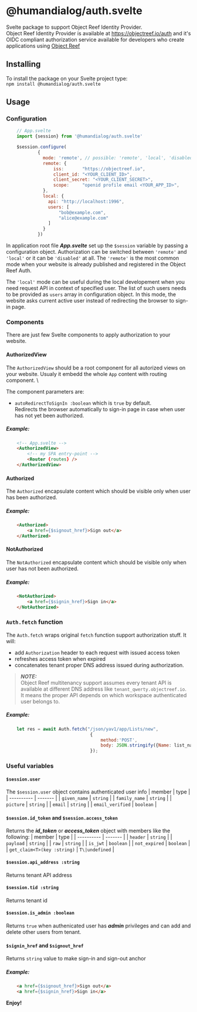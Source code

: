 # @humandialog/auth.svelte

Svelte package to support Object Reef Identity Provider.\
Object Reef Identity Provider is available at https://objectreef.io/auth and it's OIDC compliant 
authorization service available for developers who create applications using [Object Reef](https://objectreef.dev)

## Installing
To install the package on your Svelte project type:\
`npm install @humandialog/auth.svelte`

## Usage

### Configuration
```js
    // App.svelte
    import {session} from '@humandialog/auth.svelte'

    $session.configure( 
            {
              mode: 'remote', // possible: 'remote', 'local', 'disabled'
              remote: {
                  iss:       "https://objectreef.io",
                  client_id: "<YOUR_CLIENT_ID>",
                  client_secret: "<YOUR_CLIENT_SECRET>",
                  scope:     "openid profile email <YOUR_APP_ID>",
              },
              local: {
                api: "http://localhost:1996",
                users: [
                    "bob@example.com",
                    "alice@example.com"
                ]
              }
            })
```
In application root file ***App.svelte*** set up the `$session` variable by passing
a configuration object. Authorization can be switched between `'remote'` and `'local'` or it can be `'disabled'` at all. The `'remote'` is the most common mode when your website is already published and registered in the Object Reef Auth.

The `'local'` mode can be useful during the local developement when you need request API in context of specified user. The list of such users needs to be provided as `users` array in configuration object. In this mode, the website asks current active user instead of redirecting the browser to sign-in page.

### Components
There are just few Svelte components to apply authorization to your website.

#### AuthorizedView
The `AuthorizedView` should be a root component for all autorized views on your website. Usualy it embedd the whole `App` content with routing component. \

The component parameters are:
- `autoRedirectToSignIn :boolean` which is `true` by default.\
Redirects the browser automatically to sign-in page in case when user has not yet been authorized. 

##### Example:
```html
    <!-- App.svelte -->
    <AuthorizedView>
        <!-- my SPA entry-point -->
        <Router {routes} />
    </AuthorizedView>
```

#### Authorized
The `Authorized` encapsulate content which should be visible only when user has been authorized.

##### Example:
```html
    <Authorized>
        <a href={$signout_href}>Sign out</a>
    </Authorized>
```

#### NotAuthorized
The `NotAuthorized` encapsulate content which should be visible only when user has not been authorized.

##### Example:
```html
    <NotAuthorized>
        <a href={$signin_href}>Sign in</a>
    </NotAuthorized>
```
### `Auth.fetch` function
The `Auth.fetch` wraps original `fetch` function support authorization stuff. It will:
 - add `Authorization` header to each request with issued access token
 - refreshes access token when expired
 - concatenates tenant proper DNS address issued during authorization.

 > **_NOTE:_**\
 Object Reef multitenancy support assumes every tenant API is available at different DNS address like `tenant_qwerty.objectreef.io`. It means the proper API depends on which workspace authenticated user belongs to.

 ##### Example:
```js
    let res = await Auth.fetch("/json/yav1/app/Lists/new",
                                {
                                    method:'POST',
                                    body: JSON.stringify({Name: list_name})
                                });
```

### Useful variables
#### `$session.user`
The `$session.user` object contains authenticated user info
| member     | type    |
| ---------- | ------- |
| `given_name` | `string`  |
| `family_name` | `string`  |
| `picture` | `string`  |
| `email` | `string`  |
| `email_verified` | `boolean`  |

#### `$session.id_token` and `$session.access_token`
Returns the ***id_token*** or ***access_token*** object with members like the following:
| member     | type    |
| ---------- | ------- |
| `header` | `string`  |
| `payload` | `string`  |
| `raw` | `string`  |
| `is_jwt` | `boolean`  |
| `not_expired` | `boolean`  |
| `get_claim<T>(key :string)` | `T\|undefined`  |


#### `$session.api_address :string`
Returns tenant API address

#### `$session.tid :string`
Returns tenant id

#### `$session.is_admin :boolean`
Returns `true` when authenicated user has ***admin*** privileges and can add and delete other users from tenant.

#### `$signin_href` and `$signout_href`
Returns `string` value to make sign-in and sign-out anchor
 ##### Example:
```html
    <a href={$signout_href}>Sign out</a>
    <a href={$signin_href}>Sign in</a>
```



**Enjoy!**
